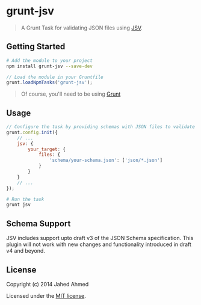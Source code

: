 # grunt-jsv

> A Grunt Task for validating JSON files using [JSV](https://github.com/garycourt/JSV/).

## Getting Started

```sh
# Add the module to your project
npm install grunt-jsv --save-dev
```

```js
// Load the module in your Gruntfile
grunt.loadNpmTasks('grunt-jsv');
```

> Of course, you'll need to be using [Grunt](http://gruntjs.com/)

## Usage

```js
// Configure the task by providing schemas with JSON files to validate
grunt.config.init({
    // ...
    jsv: {
        your_target: {
            files: {
                'schema/your-schema.json': ['json/*.json']
            }
        }
    }
    // ...
});
```

```sh
# Run the task
grunt jsv
```

## Schema Support

JSV includes support upto draft v3 of the JSON Schema specification.
This plugin will not work with new changes and functionality introduced in draft v4 and beyond.


## License

Copyright (c) 2014 Jahed Ahmed

Licensed under the [MIT license](LICENSE-MIT).
